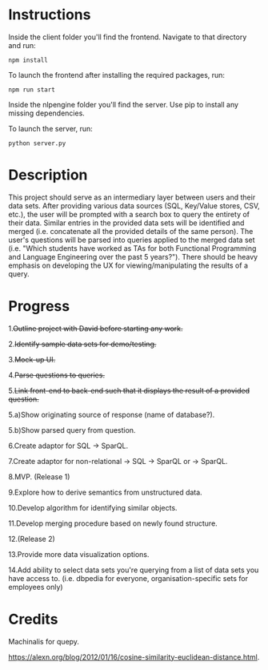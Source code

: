 # Instructions

Inside the client folder you'll find the frontend. Navigate to that directory and run:

`npm install`

To launch the frontend after installing the required packages, run:

`npm run start`

Inside the nlpengine folder you'll find the server. Use pip to install any missing dependencies.

To launch the server, run:

`python server.py`

# Description

This project should serve as an intermediary layer between users and their data sets.
After providing various data sources (SQL, Key/Value stores, CSV, etc.), the user will be prompted with a search box to query the entirety of their data. Similar entries in the provided data sets will be identified and merged (i.e. concatenate all the provided details of the same person). The user's questions will be parsed into queries applied to the merged data set (i.e. "Which students have worked as TAs for both Functional Programming and Language Engineering over the past 5 years?"). There should be heavy emphasis on developing the UX for viewing/manipulating the results of a query.

# Progress

1.~~Outline project with David before starting any work.~~

2.~~Identify sample data sets for demo/testing.~~

3.~~Mock-up UI.~~

4.~~Parse questions to queries.~~

5.~~Link front-end to back-end such that it displays the result of a provided question.~~

  5.a)Show originating source of response (name of database?).
  
  5.b)Show parsed query from question.

6.Create adaptor for SQL -> SparQL.

7.Create adaptor for non-relational -> SQL -> SparQL or -> SparQL.

8.MVP. (Release 1)

9.Explore how to derive semantics from unstructured data.

10.Develop algorithm for identifying similar objects.

11.Develop merging procedure based on newly found structure.

12.(Release 2)

13.Provide more data visualization options.

14.Add ability to select data sets you're querying from a list of data sets you have access to. (i.e. dbpedia for everyone, organisation-specific sets for employees only)




# Credits

Machinalis for quepy.

https://alexn.org/blog/2012/01/16/cosine-similarity-euclidean-distance.html.
